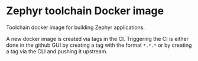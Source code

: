 # Zephyr toolchain Docker image

Toolchain docker image for building Zephyr applications.

A new docker image is created via tags in the CI. Triggering the CI is either done in the github GUI by creating a tag with the format `*.*.*` or by creating a tag via the CLI and pushing it upstream.

